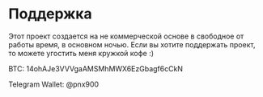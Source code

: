 # Поддержка

Этот проект создается на не коммерческой основе в свободное от работы время, в основном ночью.
Если вы хотите поддержать проект, то можете угостить меня кружкой кофе :) 

BTC: 14ohAJe3VVVgaAMSMhMWX6EzGbagf6cCkN

Telegram Wallet: @pnx900